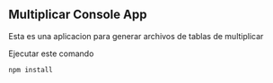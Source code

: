 ## Multiplicar Console App

Esta es una aplicacion para generar archivos de tablas de multiplicar

Ejecutar este comando

````
npm install
````